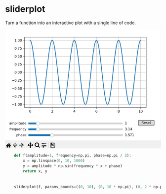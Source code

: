# sliderplot

Turn a function into an interactive plot with a single line of code.

<img src="https://github.com/ngripon/sliderplot/blob/main/demo.gif" width="600" alt="demo" 
style="margin: 0 auto; display: block" />

``` python
    def f(amplitude=1, frequency=np.pi, phase=np.pi / 2):
        x = np.linspace(0, 10, 1000)
        y = amplitude * np.sin(frequency * x + phase)
        return x, y


    sliderplot(f, params_bounds=((0, 10), (0, 10 * np.pi), (0, 2 * np.pi)), show=True)
```
